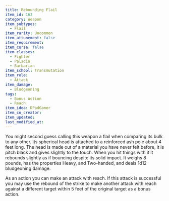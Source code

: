 ```yaml
---
title: Rebounding Flail
item_id: 163
category: Weapon
item_subtypes:
  - Flail
item_rarity: Uncommon
item_attunement: false
item_requirement:
item_curse: false
item_classes:
  - Fighter
  - Paladin
  - Barbarian
item_school: Transmutation
item_role:
  - Attack
item_damage:
  - Bludgeoning
tags:
  - Bonus Action
  - Reach
item_idea: DPadGamer
item_co_creator:
item_updated:
last_modified_at:
---
```


You might second guess calling this weapon a flail when comparing its bulk to any other. Its spherical head is attached to a reinforced ash pole about 4 feet long. The head is made out of a material you have never felt before, it is pitch black and gives slightly to the touch. When you hit things with it it rebounds slightly as if bouncing despite its solid impact. It weighs 8 pounds, has the properties Heavy, and Two-handed, and deals 1d12 bludgeoning damage.

As an action you can make an attack with reach. If this attack is successful you may use the rebound of the strike to make another attack with reach against a different target within 5 feet of the original target as a bonus action.
